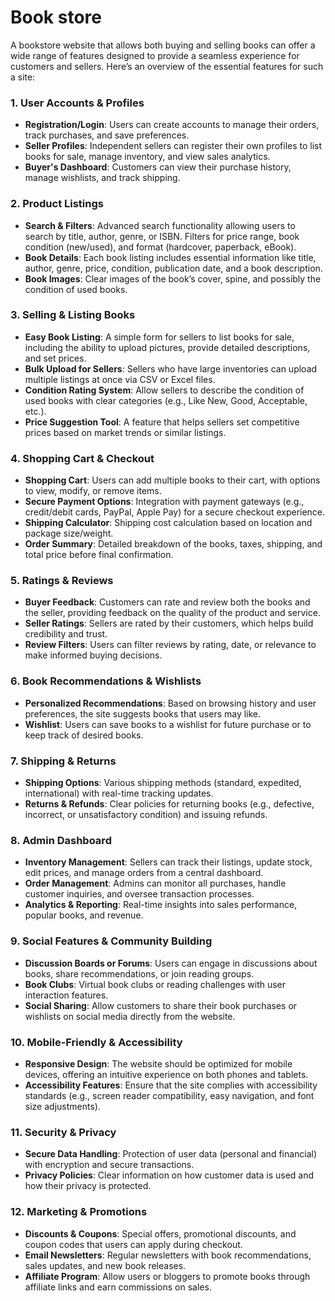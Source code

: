 # Book store
A bookstore website that allows both buying and selling books can offer a wide range of features designed to provide a seamless experience for customers and sellers. Here’s an overview of the essential features for such a site:

### **1. User Accounts & Profiles**
- **Registration/Login**: Users can create accounts to manage their orders, track purchases, and save preferences.
- **Seller Profiles**: Independent sellers can register their own profiles to list books for sale, manage inventory, and view sales analytics.
- **Buyer's Dashboard**: Customers can view their purchase history, manage wishlists, and track shipping.

### **2. Product Listings**
- **Search & Filters**: Advanced search functionality allowing users to search by title, author, genre, or ISBN. Filters for price range, book condition (new/used), and format (hardcover, paperback, eBook).
- **Book Details**: Each book listing includes essential information like title, author, genre, price, condition, publication date, and a book description.
- **Book Images**: Clear images of the book’s cover, spine, and possibly the condition of used books.

### **3. Selling & Listing Books**
- **Easy Book Listing**: A simple form for sellers to list books for sale, including the ability to upload pictures, provide detailed descriptions, and set prices.
- **Bulk Upload for Sellers**: Sellers who have large inventories can upload multiple listings at once via CSV or Excel files.
- **Condition Rating System**: Allow sellers to describe the condition of used books with clear categories (e.g., Like New, Good, Acceptable, etc.).
- **Price Suggestion Tool**: A feature that helps sellers set competitive prices based on market trends or similar listings.

### **4. Shopping Cart & Checkout**
- **Shopping Cart**: Users can add multiple books to their cart, with options to view, modify, or remove items.
- **Secure Payment Options**: Integration with payment gateways (e.g., credit/debit cards, PayPal, Apple Pay) for a secure checkout experience.
- **Shipping Calculator**: Shipping cost calculation based on location and package size/weight.
- **Order Summary**: Detailed breakdown of the books, taxes, shipping, and total price before final confirmation.

### **5. Ratings & Reviews**
- **Buyer Feedback**: Customers can rate and review both the books and the seller, providing feedback on the quality of the product and service.
- **Seller Ratings**: Sellers are rated by their customers, which helps build credibility and trust.
- **Review Filters**: Users can filter reviews by rating, date, or relevance to make informed buying decisions.

### **6. Book Recommendations & Wishlists**
- **Personalized Recommendations**: Based on browsing history and user preferences, the site suggests books that users may like.
- **Wishlist**: Users can save books to a wishlist for future purchase or to keep track of desired books.

### **7. Shipping & Returns**
- **Shipping Options**: Various shipping methods (standard, expedited, international) with real-time tracking updates.
- **Returns & Refunds**: Clear policies for returning books (e.g., defective, incorrect, or unsatisfactory condition) and issuing refunds.

### **8. Admin Dashboard**
- **Inventory Management**: Sellers can track their listings, update stock, edit prices, and manage orders from a central dashboard.
- **Order Management**: Admins can monitor all purchases, handle customer inquiries, and oversee transaction processes.
- **Analytics & Reporting**: Real-time insights into sales performance, popular books, and revenue.

### **9. Social Features & Community Building**
- **Discussion Boards or Forums**: Users can engage in discussions about books, share recommendations, or join reading groups.
- **Book Clubs**: Virtual book clubs or reading challenges with user interaction features.
- **Social Sharing**: Allow customers to share their book purchases or wishlists on social media directly from the website.

### **10. Mobile-Friendly & Accessibility**
- **Responsive Design**: The website should be optimized for mobile devices, offering an intuitive experience on both phones and tablets.
- **Accessibility Features**: Ensure that the site complies with accessibility standards (e.g., screen reader compatibility, easy navigation, and font size adjustments).

### **11. Security & Privacy**
- **Secure Data Handling**: Protection of user data (personal and financial) with encryption and secure transactions.
- **Privacy Policies**: Clear information on how customer data is used and how their privacy is protected.

### **12. Marketing & Promotions**
- **Discounts & Coupons**: Special offers, promotional discounts, and coupon codes that users can apply during checkout.
- **Email Newsletters**: Regular newsletters with book recommendations, sales updates, and new book releases.
- **Affiliate Program**: Allow users or bloggers to promote books through affiliate links and earn commissions on sales.

